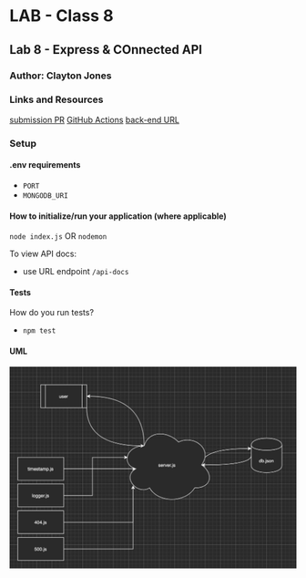 # LAB - Class 8
## Lab 8 - Express & COnnected API
### Author: Clayton Jones

### Links and Resources  

[submission PR](https://github.com/claytonjones-401n16/lab-07/pull/1)
[GitHub Actions](https://github.com/claytonjones-401n16/lab-07/actions)
[back-end URL](https://js-401-lab-07.herokuapp.com/)

### Setup  

#### .env requirements 

- `PORT`
- `MONGODB_URI`
  
#### How to initialize/run your application (where applicable)
`node index.js` OR
`nodemon`
   
To view API docs:
- use URL endpoint `/api-docs`
  
#### Tests  

How do you run tests?
- `npm test`

#### UML  

![lab 07 UML](./assets/lab-07.png)